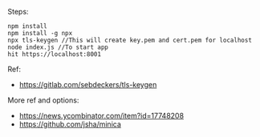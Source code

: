 Steps:
```
npm install
npm install -g npx
npx tls-keygen //This will create key.pem and cert.pem for localhost
node index.js //To start app
hit https://localhost:8001
```

Ref: 
* https://gitlab.com/sebdeckers/tls-keygen

More ref and options: 
* https://news.ycombinator.com/item?id=17748208
* https://github.com/jsha/minica
